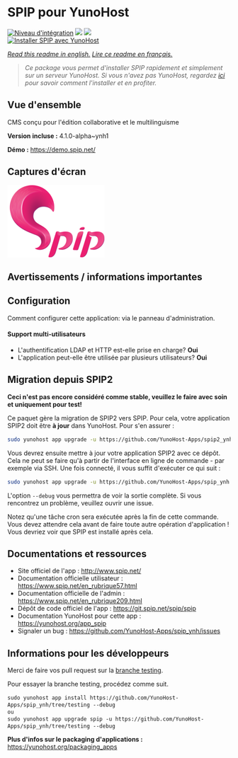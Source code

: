 # SPIP pour YunoHost

[![Niveau d'intégration](https://dash.yunohost.org/integration/spip.svg)](https://dash.yunohost.org/appci/app/spip) ![](https://ci-apps.yunohost.org/ci/badges/spip.status.svg) ![](https://ci-apps.yunohost.org/ci/badges/spip.maintain.svg)  
[![Installer SPIP avec YunoHost](https://install-app.yunohost.org/install-with-yunohost.svg)](https://install-app.yunohost.org/?app=spip)

*[Read this readme in english.](./README.md)*
*[Lire ce readme en français.](./README_fr.md)*

> *Ce package vous permet d'installer SPIP rapidement et simplement sur un serveur YunoHost.
Si vous n'avez pas YunoHost, regardez [ici](https://yunohost.org/#/install) pour savoir comment l'installer et en profiter.*

## Vue d'ensemble

CMS conçu pour l'édition collaborative et le multilinguisme

**Version incluse :** 4.1.0-alpha~ynh1

**Démo :** https://demo.spip.net/

## Captures d'écran

![](./doc/screenshots/220px-Logo_SPIP.png)

## Avertissements / informations importantes

## Configuration

Comment configurer cette application: via le panneau d'administration.

#### Support multi-utilisateurs

 * L'authentification LDAP et HTTP est-elle prise en charge? **Oui**
 * L'application peut-elle être utilisée par plusieurs utilisateurs? **Oui**

## Migration depuis SPIP2

**Ceci n'est pas encore considéré comme stable, veuillez le faire avec soin et uniquement pour test!**

Ce paquet gère la migration de SPIP2 vers SPIP. Pour cela, votre application SPIP2 doit être **à jour** dans YunoHost. Pour s'en assurer :

```bash
sudo yunohost app upgrade -u https://github.com/YunoHost-Apps/spip2_ynh spip2 --debug
```

Vous devrez ensuite mettre à jour votre application SPIP2 avec ce dépôt.
Cela ne peut se faire qu'à partir de l'interface en ligne de commande - par exemple via SSH. Une fois connecté, il vous suffit d'exécuter ce qui suit :

```bash
sudo yunohost app upgrade -u https://github.com/YunoHost-Apps/spip_ynh spip2 --debug
```

L'option `--debug` vous permettra de voir la sortie complète. Si vous rencontrez un problème, veuillez ouvrir une issue.

Notez qu'une tâche cron sera exécutée après la fin de cette commande. Vous devez attendre cela avant de faire toute autre opération d'application ! Vous devriez voir que SPIP est installé après cela.

## Documentations et ressources

* Site officiel de l'app : http://www.spip.net/
* Documentation officielle utilisateur : https://www.spip.net/en_rubrique57.html
* Documentation officielle de l'admin : https://www.spip.net/en_rubrique209.html
* Dépôt de code officiel de l'app : https://git.spip.net/spip/spip
* Documentation YunoHost pour cette app : https://yunohost.org/app_spip
* Signaler un bug : https://github.com/YunoHost-Apps/spip_ynh/issues

## Informations pour les développeurs

Merci de faire vos pull request sur la [branche testing](https://github.com/YunoHost-Apps/spip_ynh/tree/testing).

Pour essayer la branche testing, procédez comme suit.
```
sudo yunohost app install https://github.com/YunoHost-Apps/spip_ynh/tree/testing --debug
ou
sudo yunohost app upgrade spip -u https://github.com/YunoHost-Apps/spip_ynh/tree/testing --debug
```

**Plus d'infos sur le packaging d'applications :** https://yunohost.org/packaging_apps